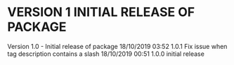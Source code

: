 
VERSION 1  INITIAL RELEASE OF PACKAGE
=====================================

   Version 1.0 - Initial release of package
      18/10/2019 03:52  1.0.1  Fix issue when tag description contains a slash
      18/10/2019 00:51  1.0.0  initial release